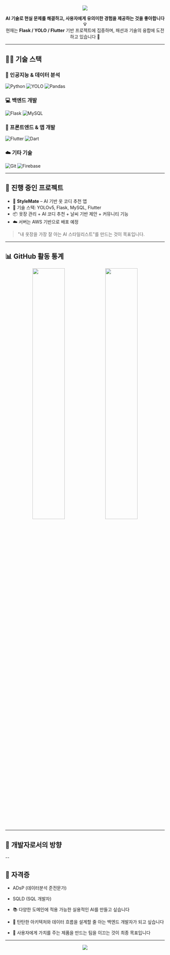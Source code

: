 <h1 align="center"></h1>

<p align="center">
  <img src="https://capsule-render.vercel.app/api?type=waving&height=300&color=gradient&text=Welcome%20to-nl-%20Youngjun's%20GitHub&fontColor=000000&desc=&descAlign=0&descAlignY=40&fontAlignY=35&textBg=false&animation=fadeIn&stroke=black&strokeWidth=2" />
</p>

<p align="center">
  <b>AI 기술로 현실 문제를 해결하고, 사용자에게 유의미한 경험을 제공하는 것을 좋아합니다 💡</b><br/>
  현재는 <b>Flask / YOLO / Flutter</b> 기반 프로젝트에 집중하며, 패션과 기술의 융합에 도전하고 있습니다 👟
</p>

---

## 🧑‍💻 기술 스택

### 🧠 인공지능 & 데이터 분석
![Python](https://img.shields.io/badge/Python-3776AB?style=for-the-badge&logo=python&logoColor=white)
![YOLO](https://img.shields.io/badge/YOLOv5-FF9900?style=for-the-badge&logo=opencv&logoColor=white)
![Pandas](https://img.shields.io/badge/Pandas-150458?style=for-the-badge&logo=pandas&logoColor=white)

### 💻 백엔드 개발
![Flask](https://img.shields.io/badge/Flask-000000?style=for-the-badge&logo=flask&logoColor=white)
![MySQL](https://img.shields.io/badge/MySQL-005C84?style=for-the-badge&logo=mysql&logoColor=white)

### 📱 프론트엔드 & 앱 개발
![Flutter](https://img.shields.io/badge/Flutter-02569B?style=for-the-badge&logo=flutter&logoColor=white)
![Dart](https://img.shields.io/badge/Dart-0175C2?style=for-the-badge&logo=dart&logoColor=white)

### ☁️ 기타 기술
![Git](https://img.shields.io/badge/Git-F05032?style=for-the-badge&logo=git&logoColor=white)
![Firebase](https://img.shields.io/badge/Firebase-FFCA28?style=for-the-badge&logo=firebase&logoColor=white)

---

## 🚀 진행 중인 프로젝트

- 👗 **StyleMate** – AI 기반 옷 코디 추천 앱  
- 🧰 기술 스택: YOLOv5, Flask, MySQL, Flutter  
- 📦 옷장 관리 + AI 코디 추천 + 날씨 기반 제안 + 커뮤니티 기능  
- ☁️ 서버는 AWS 기반으로 배포 예정

> "내 옷장을 가장 잘 아는 AI 스타일리스트"를 만드는 것이 목표입니다.

---

## 📊 GitHub 활동 통계

<div align="center">
  <img src="https://github-readme-stats.vercel.app/api?username=gill010147&show_icons=true&theme=tokyonight" width="45%" />
  <img src="https://github-readme-streak-stats.herokuapp.com?user=gill010147&theme=tokyonight&date_format=M%20j%5B%2C%20Y%5D" width="45%" />
</div>

---

## 🧭 개발자로서의 방향

--

## 📄 자격증

- ADsP (데이터분석 준전문가)
- SQLD (SQL 개발자)



- 📚 다양한 도메인에 적용 가능한 실용적인 AI를 만들고 싶습니다  
- 🧩 탄탄한 아키텍처와 데이터 흐름을 설계할 줄 아는 백엔드 개발자가 되고 싶습니다  
- 🚀 사용자에게 가치를 주는 제품을 만드는 팀을 이끄는 것이 최종 목표입니다

---

<p align="center">
  <img src="https://capsule-render.vercel.app/api?type=waving&color=auto&height=100&section=footer"/>
</p>
